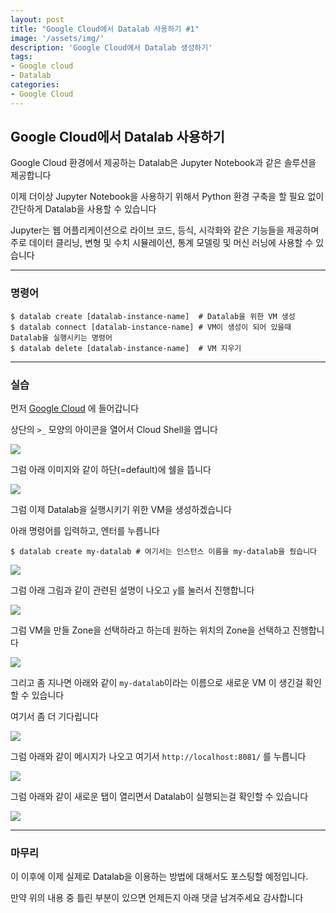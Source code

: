 ```yaml
---
layout: post
title: "Google Cloud에서 Datalab 사용하기 #1"
image: '/assets/img/'
description: 'Google Cloud에서 Datalab 생성하기'
tags:
- Google cloud
- Datalab
categories:
- Google Cloud
---
```



## Google Cloud에서 Datalab 사용하기

Google Cloud 환경에서 제공하는 Datalab은 Jupyter Notebook과 같은 솔루션을 제공합니다

이제 더이상 Jupyter Notebook을 사용하기 위해서 Python 환경 구축을 할 필요 없이 간단하게 Datalab을
사용할 수 있습니다

Jupyter는 웹 어플리케이션으로 라이브 코드, 등식, 시각화와 같은 기능들을 제공하며 주로 데이터 클리닝,
변형 및 수치 시뮬레이션, 통계 모델링 및 머신 러닝에 사용할 수 있습니다
   
---

### 명령어

```
$ datalab create [datalab-instance-name]  # Datalab을 위한 VM 생성
$ datalab connect [datalab-instance-name] # VM이 생성이 되어 있을때 Datalab을 실행시키는 명령어
$ datalab delete [datalab-instance-name]  # VM 지우기
```

---

### 실습

먼저 [Google Cloud](https://console.cloud.google.com) 에 들어갑니다

상단의 `>_` 모양의 아이콘을 열어서 Cloud Shell을 엽니다

![](https://cdn-images-1.medium.com/max/1600/1*qA_wlV6KNhKoOC-qiW31hg.png)

그럼 아래 이미지와 같이 하단(=default)에 쉘을 뜹니다 

![](https://cdn-images-1.medium.com/max/1400/1*FgVgdZm1ESee6p8-Jhm-fg.png)

그럼 이제 Datalab을 실행시키기 위한 VM을 생성하겠습니다

아래 명령어를 입력하고, 엔터를 누릅니다 

```
$ datalab create my-datalab # 여기서는 인스턴스 이름을 my-datalab을 줬습니다
```

![](https://cdn-images-1.medium.com/max/1200/1*hY3xUM-MSQkgywtQCEcL5g.png)

그럼 아래 그림과 같이 관련된 설명이 나오고 `y`를 눌러서 진행합니다

![](https://cdn-images-1.medium.com/max/1800/1*q7N_qs0-TVfIuk4WUEDNYA.png)

그럼 VM을 만들 Zone을 선택하라고 하는데 원하는 위치의 Zone을 선택하고 진행합니다 

![](https://cdn-images-1.medium.com/max/800/1*1C5dTQ3EU-X3F9CiBmQ3ng.png)

그리고 좀 지나면 아래와 같이 `my-datalab`이라는 이름으로 새로운 VM 이 생긴걸 확인할 수 있습니다

여기서 좀 더 기다립니다

![](https://cdn-images-1.medium.com/max/1400/1*r1HgIJ9LJyfLiKy52gsVOw.png)

그럼 아래와 같이 메시지가 나오고 여기서 `http://localhost:8081/` 를 누릅니다

![](https://cdn-images-1.medium.com/max/1600/1*Kamd5YyN1T-pJM31GdXYRg.png)

그럼 아래와 같이 새로운 탭이 열리면서 Datalab이 실행되는걸 확인할 수 있습니다

![](https://cdn-images-1.medium.com/max/1600/1*mr86C4C5EcIIEFRB9Rs0lg.png)

---

### 마무리

이 이후에 이제 실제로 Datalab을 이용하는 방법에 대해서도 포스팅할 예정입니다.

만약 위의 내용 중 틀린 부분이 있으면 언제든지 아래 댓글 남겨주세요 감사합니다